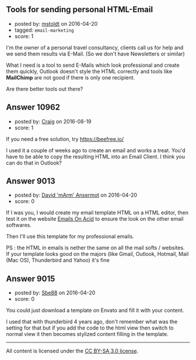 ## Tools for sending personal HTML-Email

- posted by: [mstoldt](https://stackexchange.com/users/3543049/mstoldt) on 2016-04-20
- tagged: `email-marketing`
- score: 1

<p>I'm the owner of a personal travel consultancy, clients call us for help and we send them results via E-Mail. (So we don't have Newsletters or similar)</p>

<p>What I need is a tool to send E-Mails which look professional and create them quickly, Outlook doesn't style the HTML correctly and tools like <strong>MailChimp</strong> are not good if there is only one recipient.</p>

<p>Are there better tools out there?</p>



## Answer 10962

- posted by: [Craig](https://stackexchange.com/users/4487973/craig) on 2016-08-19
- score: 1

<p>If you need a free solution, try <a href="https://beefree.io/" rel="nofollow">https://beefree.io/</a></p>

<p>I used it a couple of weeks ago to create an email and works a treat. You'd have to be able to copy the resulting HTML into an Email Client. I think you can do that in Outlook?</p>



## Answer 9013

- posted by: [David 'mArm' Ansermot](https://stackexchange.com/users/412499/david-marm-ansermot) on 2016-04-20
- score: 0

<p>If I was you, I would create my email template HTML on a HTML editor, then test it on the website <a href="https://www.emailonacid.com/" rel="nofollow">Emails On Acid</a> to ensure the look on the other email softwares.</p>

<p>Then I'll use this template for my professional emails.</p>

<p>PS : the HTML in emails is nether the same on all the mail softs / websites.<br />
If your template looks good on the majors (like Gmail, Outlook, Hotmail, Mail (Mac OS), Thunderbird and Yahoo) it's fine</p>



## Answer 9015

- posted by: [Sbe88](https://stackexchange.com/users/2928498/sbe88) on 2016-04-20
- score: 0

<p>You could just download a template on Envato and fill it with your content.   </p>

<p>I used that with thunderbird 4 years ago, don't remember what was the setting for that but if you add the code to the html view then switch to normal view it then becomes stylized content filling in the template.</p>




---

All content is licensed under the [CC BY-SA 3.0 license](https://creativecommons.org/licenses/by-sa/3.0/).
